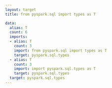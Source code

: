 ```yaml
---
layout: target
title: from pyspark.sql import types as T

data:
  alias: T
  count: 6
  imports:
  - alias: T
    count: 3
    import: from pyspark.sql import types as T
    target: pyspark.sql.types
  - alias: T
    count: 3
    import: import pyspark.sql.types as T
    target: pyspark.sql.types
  target: pyspark.sql.types
---
```

